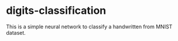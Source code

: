 # digits-classification
This is a simple neural network to classify a handwritten from MNIST dataset.
